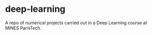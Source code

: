 # deep-learning

A repo of numerical projects carried out in a Deep Learning course at MINES ParisTech.
